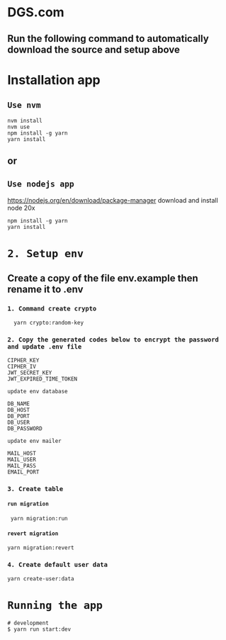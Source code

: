 # DGS.com

## Run the following command to automatically download the source and setup above

# Installation app

## `Use nvm`

```console
nvm install
nvm use
npm install -g yarn
yarn install
```

## or

## `Use nodejs app`

https://nodejs.org/en/download/package-manager
download and install node 20x

```console
npm install -g yarn
yarn install
```

# `2. Setup env`

## Create a copy of the file env.example then rename it to .env

### `1. Command create crypto`

```console
  yarn crypto:random-key
```

### `2. Copy the generated codes below to encrypt the password and update .env file`

```console
CIPHER_KEY
CIPHER_IV
JWT_SECRET_KEY
JWT_EXPIRED_TIME_TOKEN
```

`update env database`

```
DB_NAME
DB_HOST
DB_PORT
DB_USER
DB_PASSWORD
```

`update env mailer`

```
MAIL_HOST
MAIL_USER
MAIL_PASS
EMAIL_PORT
```

### `3. Create table`

#### `run migration`

```console
 yarn migration:run
```

#### `revert migration`

```console
yarn migration:revert
```

### `4. Create default user data`

```console
yarn create-user:data
```

# `Running the app`

```console
# development
$ yarn run start:dev
```
